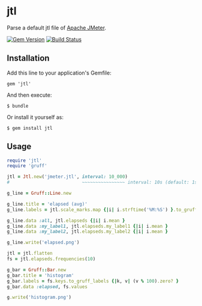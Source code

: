 # jtl

Parse a default jtl file of [Apache JMeter](http://jmeter.apache.org/).

[![Gem Version](https://badge.fury.io/rb/jtl.png)](http://badge.fury.io/rb/jtl)
[![Build Status](https://drone.io/bitbucket.org/winebarrel/jtl/status.png)](https://drone.io/bitbucket.org/winebarrel/jtl/latest)

## Installation

Add this line to your application's Gemfile:

    gem 'jtl'

And then execute:

    $ bundle

Or install it yourself as:

    $ gem install jtl

## Usage

```ruby
require 'jtl'
require 'gruff'

jtl = Jtl.new('jmeter.jtl', interval: 10_000)
#                           ~~~~~~~~~~~~~~~~ interval: 10s (default: 1s)

g_line = Gruff::Line.new

g_line.title = 'elapsed (avg)'
g_line.labels = jtl.scale_marks.map {|i| i.strftime('%M:%S') }.to_gruff_labels

g_line.data :all, jtl.elapseds {|i| i.mean }
g_line.data :my_label1, jtl.elapseds.my_label1 {|i| i.mean }
g_line.data :my_label2, jtl.elapseds.my_label2 {|i| i.mean }

g_line.write('elapsed.png')

jtl = jtl.flatten
fs = jtl.elapseds.frequencies(10)

g_bar = Gruff::Bar.new
g_bar.title = 'histogram'
g_bar.labels = fs.keys.to_gruff_labels {|k, v| (v % 100).zero? }
g_bar.data :elapsed, fs.values

g.write('histogram.png')
```
